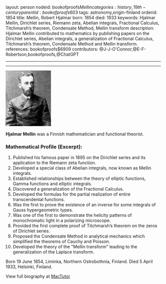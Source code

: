 layout: person
nodeid: bookofproofs$Mellin
categories: history,19th-century
parentid: bookofproofs$603
tags: astronomy,origin-finland
orderid: 1854
title: Mellin, Robert Hjalmar
born: 1854
died: 1933
keywords: Hjalmar Mellin, Dirichlet series, Riemann zeta, Abelian integrals, Fractional Calculus, Titchmarsh’s theorem, Condensate Method, Mellin transform
description: Hjalmar Mellin contributed to mathematics by publishing papers on the Dirichlet series, Abelian integrals, a generalization of Fractional Calculus, Titchmarsh’s theorem, Condensate Method and Mellin transform.
references: bookofproofs$6909
contributors: @J-J-O'Connor,@E-F-Robertson,bookofproofs,@ChatGPT

---



---

![Mellin.jpg](https://github.com/bookofproofs/bookofproofs.github.io/blob/main/_sources/_assets/images/portraits/Mellin.jpg?raw=true)

**Hjalmar Mellin**  was a Finnish mathematician and functional theorist.

### Mathematical Profile (Excerpt):
1. Published his famous paper in 1895 on the Dirichlet series and its application to the Riemann zeta function.
2. Developed a special class of Abelian integrals, now known as Mellin integrals. 
3. Established relationships between the theory of elliptic functions, Gamma functions and elliptic integrals.
4. Discovered a generalization of the Fractional Calculus.
5. Developed the formulas for the partial realization of entire transcendental functions.
6. Was the first to prove the existence of an inverse for some integrals of Gauss hypergeometric types.
7. Was one of the first to demonstrate the helicity patterns of monochromatic light in a polarizing microscope.
8. Provided the first complete proof of Titchmarsh’s theorem on the zeros of Dirichlet series.
9. Proposed the Condensate Method in analytical mechanics which simplified the theorems of Cauchy and Poisson. 
10. Developed the theory of the "Mellin transform" leading to the generalization of the Laplace transform.

Born 19 June 1854, Liminka, Northern Ostrobothnia, Finland. Died 5 April 1933, Helsinki, Finland.

View full biography at [MacTutor](https://mathshistory.st-andrews.ac.uk/Biographies/Mellin/)
